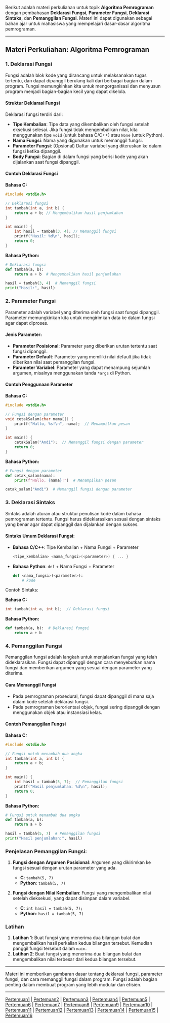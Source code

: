 Berikut adalah materi perkuliahan untuk topik **Algoritma Pemrograman** dengan pembahasan **Deklarasi Fungsi**, **Parameter Fungsi**, **Deklarasi Sintaks**, dan **Pemanggilan Fungsi**. Materi ini dapat digunakan sebagai bahan ajar untuk mahasiswa yang mempelajari dasar-dasar algoritma pemrograman.

---

## Materi Perkuliahan: Algoritma Pemrograman

### 1. **Deklarasi Fungsi**
Fungsi adalah blok kode yang dirancang untuk melaksanakan tugas tertentu, dan dapat dipanggil berulang kali dari berbagai bagian dalam program. Fungsi memungkinkan kita untuk mengorganisasi dan menyusun program menjadi bagian-bagian kecil yang dapat dikelola.

#### Struktur Deklarasi Fungsi
Deklarasi fungsi terdiri dari:
- **Tipe Kembalian**: Tipe data yang dikembalikan oleh fungsi setelah eksekusi selesai. Jika fungsi tidak mengembalikan nilai, kita menggunakan tipe `void` (untuk bahasa C/C++) atau `None` (untuk Python).
- **Nama Fungsi**: Nama yang digunakan untuk memanggil fungsi.
- **Parameter Fungsi**: (Opsional) Daftar variabel yang diteruskan ke dalam fungsi ketika dipanggil.
- **Body Fungsi**: Bagian di dalam fungsi yang berisi kode yang akan dijalankan saat fungsi dipanggil.

#### Contoh Deklarasi Fungsi

**Bahasa C:**

```c
#include <stdio.h>

// Deklarasi fungsi
int tambah(int a, int b) {
    return a + b; // Mengembalikan hasil penjumlahan
}

int main() {
    int hasil = tambah(3, 4); // Memanggil fungsi
    printf("Hasil: %d\n", hasil);
    return 0;
}
```

**Bahasa Python:**

```python
# Deklarasi fungsi
def tambah(a, b):
    return a + b  # Mengembalikan hasil penjumlahan

hasil = tambah(3, 4)  # Memanggil fungsi
print("Hasil:", hasil)
```

### 2. **Parameter Fungsi**
Parameter adalah variabel yang diterima oleh fungsi saat fungsi dipanggil. Parameter memungkinkan kita untuk mengirimkan data ke dalam fungsi agar dapat diproses.

#### Jenis Parameter:
- **Parameter Posisional**: Parameter yang diberikan urutan tertentu saat fungsi dipanggil.
- **Parameter Default**: Parameter yang memiliki nilai default jika tidak diberikan nilai saat pemanggilan fungsi.
- **Parameter Variabel**: Parameter yang dapat menampung sejumlah argumen, misalnya menggunakan tanda `*args` di Python.

#### Contoh Penggunaan Parameter

**Bahasa C:**

```c
#include <stdio.h>

// Fungsi dengan parameter
void cetakSalam(char nama[]) {
    printf("Hallo, %s!\n", nama);  // Menampilkan pesan
}

int main() {
    cetakSalam("Andi");  // Memanggil fungsi dengan parameter
    return 0;
}
```

**Bahasa Python:**

```python
# Fungsi dengan parameter
def cetak_salam(nama):
    print(f"Hallo, {nama}!")  # Menampilkan pesan

cetak_salam("Andi")  # Memanggil fungsi dengan parameter
```

### 3. **Deklarasi Sintaks**
Sintaks adalah aturan atau struktur penulisan kode dalam bahasa pemrograman tertentu. Fungsi harus dideklarasikan sesuai dengan sintaks yang benar agar dapat dipanggil dan dijalankan dengan sukses.

#### Sintaks Umum Deklarasi Fungsi:
- **Bahasa C/C++**: Tipe Kembalian + Nama Fungsi + Parameter
  ```c
  <tipe_kembalian> <nama_fungsi>(<parameter>) { ... }
  ```
- **Bahasa Python**: `def` + Nama Fungsi + Parameter
  ```python
  def <nama_fungsi>(<parameter>):
      # kode
  ```

Contoh Sintaks:

**Bahasa C:**

```c
int tambah(int a, int b);  // Deklarasi fungsi
```

**Bahasa Python:**

```python
def tambah(a, b):  # Deklarasi fungsi
    return a + b
```

### 4. **Pemanggilan Fungsi**
Pemanggilan fungsi adalah langkah untuk menjalankan fungsi yang telah dideklarasikan. Fungsi dapat dipanggil dengan cara menyebutkan nama fungsi dan memberikan argumen yang sesuai dengan parameter yang diterima.

#### Cara Memanggil Fungsi
- Pada pemrograman prosedural, fungsi dapat dipanggil di mana saja dalam kode setelah deklarasi fungsi.
- Pada pemrograman berorientasi objek, fungsi sering dipanggil dengan menggunakan objek atau instansiasi kelas.

#### Contoh Pemanggilan Fungsi

**Bahasa C:**

```c
#include <stdio.h>

// Fungsi untuk menambah dua angka
int tambah(int a, int b) {
    return a + b;
}

int main() {
    int hasil = tambah(5, 7);  // Pemanggilan fungsi
    printf("Hasil penjumlahan: %d\n", hasil);
    return 0;
}
```

**Bahasa Python:**

```python
# Fungsi untuk menambah dua angka
def tambah(a, b):
    return a + b

hasil = tambah(5, 7)  # Pemanggilan fungsi
print("Hasil penjumlahan:", hasil)
```

### Penjelasan Pemanggilan Fungsi:
1. **Fungsi dengan Argumen Posisional**: Argumen yang dikirimkan ke fungsi sesuai dengan urutan parameter yang ada.
   - **C**: `tambah(5, 7)`
   - **Python**: `tambah(5, 7)`

2. **Fungsi dengan Nilai Kembalian**: Fungsi yang mengembalikan nilai setelah dieksekusi, yang dapat disimpan dalam variabel.
   - **C**: `int hasil = tambah(5, 7);`
   - **Python**: `hasil = tambah(5, 7)`

### Latihan
1. **Latihan 1**: Buat fungsi yang menerima dua bilangan bulat dan mengembalikan hasil perkalian kedua bilangan tersebut. Kemudian panggil fungsi tersebut dalam `main`.
2. **Latihan 2**: Buat fungsi yang menerima dua bilangan bulat dan mengembalikan nilai terbesar dari kedua bilangan tersebut.

---

Materi ini memberikan gambaran dasar tentang deklarasi fungsi, parameter fungsi, dan cara memanggil fungsi dalam program. Fungsi adalah bagian penting dalam membuat program yang lebih modular dan efisien.

---
[Pertemuan1](Pertemuan1.md) | [Pertemuan2](Pertemuan2.md) | [Pertemuan3](Pertemuan3.md) | [Pertemuan4](Pertemuan4.md) | [Pertemuan5](Pertemuan5.md) | [Pertemuan6](Pertemuan6.md) | [Pertemuan7](Pertemuan7.md) | [Pertemuan8](Pertemuan8.md) | [Pertemuan9](Pertemuan9.md) | [Pertemuan10](Pertemuan10.md) | [Pertemuan11](Pertemuan11.md) | [Pertemuan12](Pertemuan12.md) | [Pertemuan13](Pertemuan13.md) | [Pertemuan14](Pertemuan14.md) | [Pertemuan15](Pertemuan15.md) | [Pertemuan16](Pertemuan16.md)